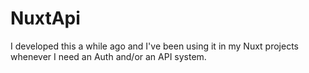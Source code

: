 # NuxtApi
I developed this a while ago and I've been using it in my Nuxt projects whenever I need an Auth and/or an API system.
